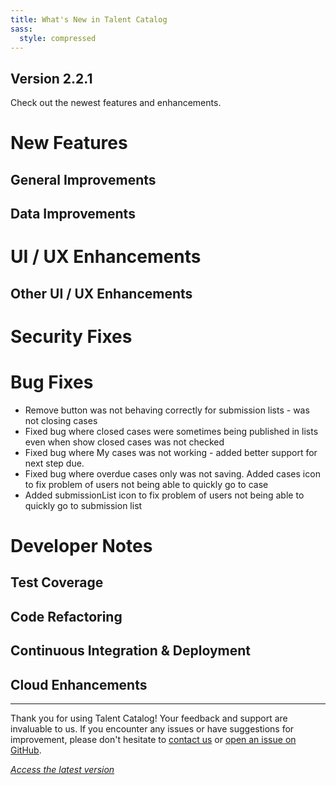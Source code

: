 ```yaml
---
title: What's New in Talent Catalog
sass:
  style: compressed
---
```


## Version 2.2.1 

Check out the newest features and enhancements.

# New Features


## General Improvements


## Data Improvements


# UI / UX Enhancements

## Other UI / UX Enhancements

# Security Fixes

# Bug Fixes

- Remove button was not behaving correctly for submission lists - was not closing cases
- Fixed bug where closed cases were sometimes being published in lists even when show closed cases 
was not checked
- Fixed bug where My cases was not working - added better support for next step due.
- Fixed bug where overdue cases only was not saving. Added cases icon to fix problem of users not being able to quickly go to case
- Added submissionList icon to fix problem of users not being able to quickly go to submission list

# Developer Notes

## Test Coverage

## Code Refactoring

## Continuous Integration & Deployment

## Cloud Enhancements


---

Thank you for using Talent Catalog! Your feedback and support are invaluable to us. If you encounter 
any issues or have suggestions for improvement, please don't hesitate to [contact us](mailto:support@talentcatalog.net) or
[open an issue on GitHub](https://github.com/Talent-Catalog/talentcatalog/issues).

*[Access the latest version](https://tctalent.org/admin-portal/login)*

